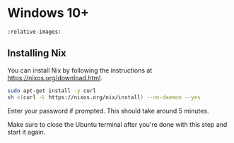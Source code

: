 # Windows 10+

```{include} ../wsl/_wsl.md
:relative-images:
```

## Installing Nix
You can install Nix by following the instructions at https://nixos.org/download.html.

```sh
sudo apt-get install -y curl
sh <(curl -L https://nixos.org/nix/install) --no-daemon --yes
```

Enter your password if prompted. This should take around 5 minutes.

Make sure to close the Ubuntu terminal after you're done with this step and
start it again.

```{include} _common.md.part
```
